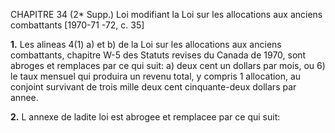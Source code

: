 CHAPITRE 34 (2* Supp.)
Loi modifiant la Loi sur les allocations
aux anciens combattants
[1970-71 -72, c. 35]

**1.** Les alineas 4(1) a) et b) de la Loi sur
les allocations aux anciens combattants,
chapitre W-5 des Statuts revises du Canada
de 1970, sont abroges et remplaces par ce
qui suit:
a) deux cent un dollars par mois, ou
6) le taux mensuel qui produira un
revenu total, y compris 1 allocation,
au conjoint survivant de trois mille
deux cent cinquante-deux dollars par
annee.

**2.** L annexe de ladite loi est abrogee et
remplacee par ce qui suit:
